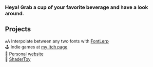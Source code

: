 ### Heya! Grab a cup of your favorite beverage and have a look around.

## Projects
🗚 Interpolate between any two fonts with [FontLerp](https://github.com/Roey-Shap/FontLerp) <br>
🕹️ Indie games at [my Itch page](https://roey-shap.itch.io/) <br>
🧑 [Personal website](https://roey-shap.github.io/) <br>
📼 [ShaderToy](https://www.shadertoy.com/user/roey_shap) <br>

<!--
**Roey-Shap/roey-shap** is a ✨ _special_ ✨ repository because its `README.md` (this file) appears on your GitHub profile.

Here are some ideas to get you started:

- 🔭 I’m currently working on ...
- 🌱 I’m currently learning ...
- 👯 I’m looking to collaborate on ...
- 🤔 I’m looking for help with ...
- 💬 Ask me about ...
- 📫 How to reach me: ...
- 😄 Pronouns: ...
- ⚡ Fun fact: ...
-->
